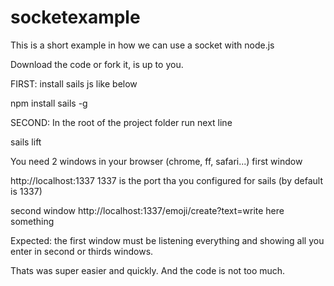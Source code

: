 # socketexample
This is a short example in how we can use a socket with node.js

Download the code or fork it, is up to you.

FIRST:
install sails js like below

npm install sails -g

SECOND:
In the root of the project folder run next line

sails lift

You need 2 windows in your browser (chrome, ff, safari...)
first window

http://localhost:1337
1337 is the port tha you configured for sails (by default is 1337)

second window
http://localhost:1337/emoji/create?text=write here something

Expected:
the first window must be listening everything and showing all you enter in second or thirds windows.

Thats was super easier and quickly. And the code is not too much.

